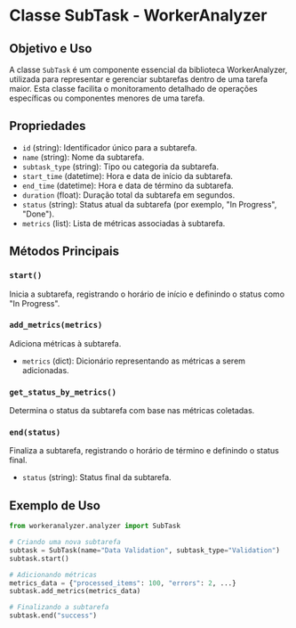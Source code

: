 # Classe SubTask - WorkerAnalyzer

## Objetivo e Uso
A classe `SubTask` é um componente essencial da biblioteca WorkerAnalyzer, utilizada para representar e gerenciar subtarefas dentro de uma tarefa maior. Esta classe facilita o monitoramento detalhado de operações específicas ou componentes menores de uma tarefa.

## Propriedades
- `id` (string): Identificador único para a subtarefa.
- `name` (string): Nome da subtarefa.
- `subtask_type` (string): Tipo ou categoria da subtarefa.
- `start_time` (datetime): Hora e data de início da subtarefa.
- `end_time` (datetime): Hora e data de término da subtarefa.
- `duration` (float): Duração total da subtarefa em segundos.
- `status` (string): Status atual da subtarefa (por exemplo, "In Progress", "Done").
- `metrics` (list): Lista de métricas associadas à subtarefa.

## Métodos Principais

### `start()`
Inicia a subtarefa, registrando o horário de início e definindo o status como "In Progress".

### `add_metrics(metrics)`
Adiciona métricas à subtarefa.
- `metrics` (dict): Dicionário representando as métricas a serem adicionadas.

### `get_status_by_metrics()`
Determina o status da subtarefa com base nas métricas coletadas.

### `end(status)`
Finaliza a subtarefa, registrando o horário de término e definindo o status final.
- `status` (string): Status final da subtarefa.

## Exemplo de Uso

```python
from workeranalyzer.analyzer import SubTask

# Criando uma nova subtarefa
subtask = SubTask(name="Data Validation", subtask_type="Validation")
subtask.start()

# Adicionando métricas
metrics_data = {"processed_items": 100, "errors": 2, ...}
subtask.add_metrics(metrics_data)

# Finalizando a subtarefa
subtask.end("success")
